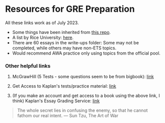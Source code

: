 # Resources for GRE Preparation

All these links work as of July 2023.

- Some things have been inherited from [this repo](https://github.com/AmoghDabholkar/GRE_PREP/tree/master).
- A list by Rice University: [here](https://oaa.rice.edu/sites/g/files/bxs3031/files/inline-files/GRE%20Free%20Prep%20Resources.pdf).
- There are 60 essays in the write-ups folder: Some may not be completed, while others may have non-ETS topics.
- Would recommend AWA practice only using topics from the official pool.


### Other helpful links
1. McGrawHill (5 Tests - some questions seem to be from bigbook): 
[link](https://www.mhpracticeplus.com/gre.php)

2. Get Access to Kaplan's tests/practice material:
[link](https://www.kaptest.com/booksonline)

3. (If you make an account and get access to a book using the above link, I think) Kaplan's Essay Grading Service:
[link](https://kaptest.formstack.com/forms/kaplanessays)

> The whole secret lies in confusing the enemy, so that he cannot fathom our real intent. &mdash; Sun Tzu, The Art of War
